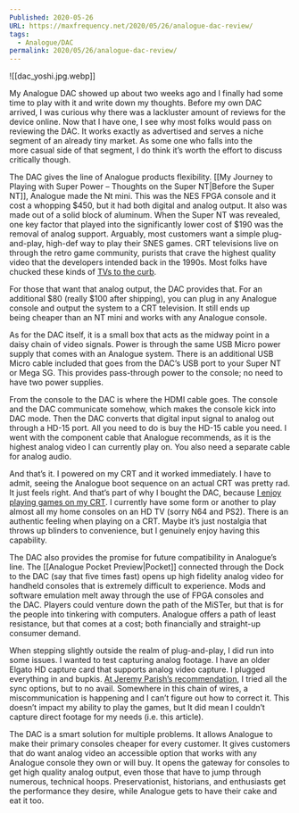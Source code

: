 ```yaml
---
Published: 2020-05-26
URL: https://maxfrequency.net/2020/05/26/analogue-dac-review/
tags:
  - Analogue/DAC
permalink: 2020/05/26/analogue-dac-review/
---
```

![[dac_yoshi.jpg.webp]]

My Analogue DAC showed up about two weeks ago and I finally had some time to play with it and write down my thoughts. Before my own DAC arrived, I was curious why there was a lackluster amount of reviews for the device online. Now that I have one, I see why most folks would pass on reviewing the DAC. It works exactly as advertised and serves a niche segment of an already tiny market. As some one who falls into the more casual side of that segment, I do think it’s worth the effort to discuss critically though.

The DAC gives the line of Analogue products flexibility. [[My Journey to Playing with Super Power – Thoughts on the Super NT|Before the Super NT]], Analogue made the Nt mini. This was the NES FPGA console and it cost a whopping $450, but it had both digital and analog output. It also was made out of a solid block of aluminum. When the Super NT was revealed, one key factor that played into the significantly lower cost of $190 was the removal of analog support. Arguably, most customers want a simple plug-and-play, high-def way to play their SNES games. CRT televisions live on through the retro game community, purists that crave the highest quality video that the developers intended back in the 1990s. Most folks have chucked these kinds of [TVs to the curb](https://twitter.com/MaxRoberts143/status/1219754040801800193).

For those that want that analog output, the DAC provides that. For an additional $80 (really $100 after shipping), you can plug in any Analogue console and output the system to a CRT television. It still ends up being cheaper than an NT mini and works with any Analogue console.

As for the DAC itself, it is a small box that acts as the midway point in a daisy chain of video signals. Power is through the same USB Micro power supply that comes with an Analogue system. There is an additional USB Micro cable included that goes from the DAC’s USB port to your Super NT or Mega SG. This provides pass-through power to the console; no need to have two power supplies.

From the console to the DAC is where the HDMI cable goes. The console and the DAC communicate somehow, which makes the console kick into DAC mode. Then the DAC converts that digital input signal to analog out through a HD-15 port. All you need to do is buy the HD-15 cable you need. I went with the component cable that Analogue recommends, as it is the highest analog video I can currently play on. You also need a separate cable for analog audio.

And that’s it. I powered on my CRT and it worked immediately. I have to admit, seeing the Analogue boot sequence on an actual CRT was pretty rad. It just feels right. And that’s part of why I bought the DAC, because [I enjoy playing games on my CRT](https://twitter.com/MaxRoberts143/status/1102319903409885184). I currently have some form or another to play almost all my home consoles on an HD TV (sorry N64 and PS2). There is an authentic feeling when playing on a CRT. Maybe it’s just nostalgia that throws up blinders to convenience, but I genuinely enjoy having this capability.

The DAC also provides the promise for future compatibility in Analogue’s line. The [[Analogue Pocket Preview|Pocket]] connected through the Dock to the DAC (say that five times fast) opens up high fidelity analog video for handheld consoles that is extremely difficult to experience. Mods and software emulation melt away through the use of FPGA consoles and the DAC. Players could venture down the path of the MiSTer, but that is for the people into tinkering with computers. Analogue offers a path of least resistance, but that comes at a cost; both financially and straight-up consumer demand.

When stepping slightly outside the realm of plug-and-play, I did run into some issues. I wanted to test capturing analog footage. I have an older Elgato HD capture card that supports analog video capture. I plugged everything in and bupkis. [At Jeremy Parish’s recommendation](https://twitter.com/gamespite/status/1265304791875489792), I tried all the sync options, but to no avail. Somewhere in this chain of wires, a miscommunication is happening and I can’t figure out how to correct it. This doesn’t impact my ability to play the games, but It did mean I couldn’t capture direct footage for my needs (i.e. this article).

The DAC is a smart solution for multiple problems. It allows Analogue to make their primary consoles cheaper for every customer. It gives customers that do want analog video an accessible option that works with any Analogue console they own or will buy. It opens the gateway for consoles to get high quality analog output, even those that have to jump through numerous, technical hoops. Preservationist, historians, and enthusiasts get the performance they desire, while Analogue gets to have their cake and eat it too.